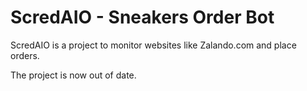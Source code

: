 # ScredAIO - Sneakers Order Bot

ScredAIO is a project to monitor websites like Zalando.com and place orders.  

The project is now out of date.  
